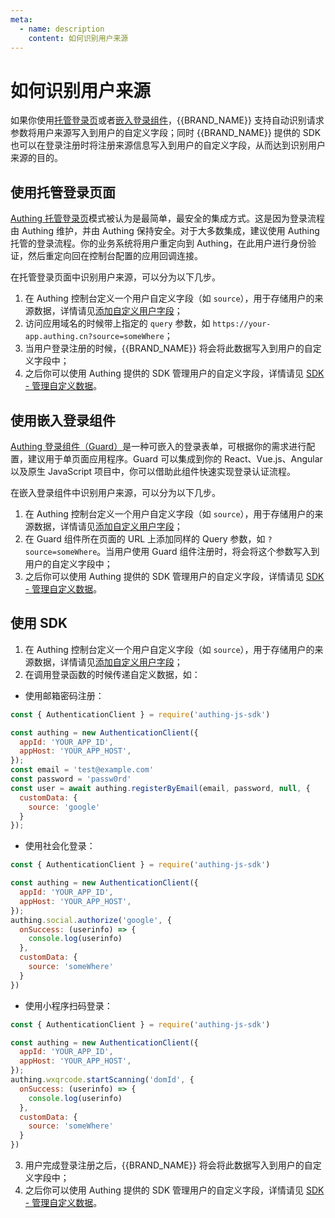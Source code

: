 ```yaml
---
meta:
  - name: description
    content: 如何识别用户来源
---
```


# 如何识别用户来源

<LastUpdated/>

如果你使用[托管登录页](/guides/basics/authenticate-first-user/use-hosted-login-page.md)或者[嵌入登录组件](/reference-new/guard/)，{{BRAND_NAME}} 支持自动识别请求参数将用户来源写入到用户的自定义字段；同时 {{BRAND_NAME}} 提供的 SDK 也可以在登录注册时将注册来源信息写入到用户的自定义字段，从而达到识别用户来源的目的。

## 使用托管登录页面

[Authing 托管登录页](/guides/basics/authenticate-first-user/use-hosted-login-page.md)模式被认为是最简单，最安全的集成方式。这是因为登录流程由 Authing 维护，并由 Authing 保持安全。对于大多数集成，建议使用 Authing 托管的登录流程。你的业务系统将用户重定向到 Authing，在此用户进行身份验证，然后重定向回在控制台配置的应用回调连接。

在托管登录页面中识别用户来源，可以分为以下几步。

1. 在 Authing 控制台定义一个用户自定义字段（如 `source`），用于存储用户的来源数据，详情请见[添加自定义用户字段](/guides/users/user-defined-field/)；
2. 访问应用域名的时候带上指定的 `query` 参数，如 `https://your-app.authing.cn?source=someWhere`；
3. 当用户登录注册的时候，{{BRAND_NAME}} 将会将此数据写入到用户的自定义字段中；
4. 之后你可以使用 Authing 提供的 SDK 管理用户的自定义字段，详情请见 [SDK - 管理自定义数据](/reference-new/Standard-web-application/sdk-for-node/management/UsersManagementClient.md#获取自定义数据)。

## 使用嵌入登录组件

[Authing 登录组件（Guard）](/reference-new/guard/)是一种可嵌入的登录表单，可根据你的需求进行配置，建议用于单页面应用程序。Guard 可以集成到你的 React、Vue.js、Angular 以及原生 JavaScript 项目中，你可以借助此组件快速实现登录认证流程。

在嵌入登录组件中识别用户来源，可以分为以下几步。

1. 在 Authing 控制台定义一个用户自定义字段（如 `source`），用于存储用户的来源数据，详情请见[添加自定义用户字段](/guides/users/user-defined-field/)；
2. 在 Guard 组件所在页面的 URL 上添加同样的 Query 参数，如 `?source=someWhere`。当用户使用 Guard 组件注册时，将会将这个参数写入到用户的自定义字段中；
3. 之后你可以使用 Authing 提供的 SDK 管理用户的自定义字段，详情请见 [SDK - 管理自定义数据](/reference-new/Standard-web-application/sdk-for-node/management/UsersManagementClient.md#获取自定义数据)。

## 使用 SDK

1. 在 Authing 控制台定义一个用户自定义字段（如 `source`），用于存储用户的来源数据，详情请见[添加自定义用户字段](/guides/users/user-defined-field/)；
2. 在调用登录函数的时候传递自定义数据，如：

- 使用邮箱密码注册：

```javascript
const { AuthenticationClient } = require('authing-js-sdk')

const authing = new AuthenticationClient({
  appId: 'YOUR_APP_ID',
  appHost: 'YOUR_APP_HOST',
});
const email = 'test@example.com'
const password = 'passw0rd'
const user = await authing.registerByEmail(email, password, null, {
  customData: {
    source: 'google'
  }
});
```

- 使用社会化登录：

```javascript
const { AuthenticationClient } = require('authing-js-sdk')

const authing = new AuthenticationClient({
  appId: 'YOUR_APP_ID',
  appHost: 'YOUR_APP_HOST',
});
authing.social.authorize('google', {
  onSuccess: (userinfo) => {
    console.log(userinfo)
  },
  customData: {
    source: 'someWhere'
  }
})
```

- 使用小程序扫码登录：

```javascript
const { AuthenticationClient } = require('authing-js-sdk')

const authing = new AuthenticationClient({
  appId: 'YOUR_APP_ID',
  appHost: 'YOUR_APP_HOST',
});
authing.wxqrcode.startScanning('domId', {
  onSuccess: (userinfo) => {
    console.log(userinfo)
  },
  customData: {
    source: 'someWhere'
  }
})
```

3. 用户完成登录注册之后，{{BRAND_NAME}} 将会将此数据写入到用户的自定义字段中；
4. 之后你可以使用 Authing 提供的 SDK 管理用户的自定义字段，详情请见 [SDK - 管理自定义数据](/reference-new/Standard-web-application/sdk-for-node/management/UsersManagementClient.md#获取自定义数据)。

